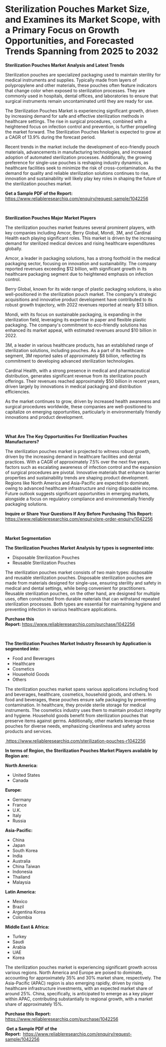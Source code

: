 <p><h1>Sterilization Pouches Market Size, and Examines its Market Scope, with a Primary Focus on Growth Opportunities, and Forecasted Trends Spanning from 2025 to 2032</h1></p><p><strong>Sterilization Pouches Market Analysis and Latest Trends</strong></p>
<p><p>Sterilization pouches are specialized packaging used to maintain sterility for medical instruments and supplies. Typically made from layers of polypropylene and other materials, these pouches often feature indicators that change color when exposed to sterilization processes. They are commonly used in hospitals, dental offices, and laboratories to ensure that surgical instruments remain uncontaminated until they are ready for use.</p><p>The Sterilization Pouches Market is experiencing significant growth, driven by increasing demand for safe and effective sterilization methods in healthcare settings. The rise in surgical procedures, combined with a heightened focus on infection control and prevention, is further propelling the market forward. The Sterilization Pouches Market is expected to grow at a CAGR of 13.9% during the forecast period. </p><p>Recent trends in the market include the development of eco-friendly pouch materials, advancements in manufacturing technologies, and increased adoption of automated sterilization processes. Additionally, the growing preference for single-use pouches is reshaping industry dynamics, as healthcare facilities seek to minimize the risk of cross-contamination. As the demand for quality and reliable sterilization solutions continues to rise, innovation and sustainability will likely play key roles in shaping the future of the sterilization pouches market.</p></p>
<p><strong>Get a Sample PDF of the Report:&nbsp;</strong> <a href="https://www.reliableresearchiq.com/enquiry/request-sample/1042256?utm_campaign=3071&utm_medium=2&utm_source=Github&utm_content=ia&utm_term=13042025&utm_id=sterilization-pouches">https://www.reliableresearchiq.com/enquiry/request-sample/1042256</a></p>
<p>&nbsp;</p>
<p><strong>Sterilization Pouches Major Market Players</strong></p>
<p><p>The sterilization pouches market features several prominent players, with key companies including Amcor, Berry Global, Mondi, 3M, and Cardinal Health each playing significant roles. This market is driven by the increasing demand for sterilized medical devices and rising healthcare expenditures globally.</p><p>Amcor, a leader in packaging solutions, has a strong foothold in the medical packaging sector, focusing on innovation and sustainability. The company reported revenues exceeding $12 billion, with significant growth in its healthcare packaging segment due to heightened emphasis on infection control.</p><p>Berry Global, known for its wide range of plastic packaging solutions, is also well-positioned in the sterilization pouch market. The company's strategic acquisitions and innovative product development have contributed to its robust growth trajectory, with 2022 revenues reported at nearly $13 billion.</p><p>Mondi, with its focus on sustainable packaging, is expanding in the sterilization field, leveraging its expertise in paper and flexible plastic packaging. The company's commitment to eco-friendly solutions has enhanced its market appeal, with estimated revenues around $10 billion in 2022.</p><p>3M, a leader in various healthcare products, has an established range of sterilization solutions, including pouches. As a part of its healthcare segment, 3M reported sales of approximately $8 billion, reflecting its commitment to developing advanced sterilization technologies.</p><p>Cardinal Health, with a strong presence in medical and pharmaceutical distribution, generates significant revenue from its sterilization pouch offerings. Their revenues reached approximately $50 billion in recent years, driven largely by innovations in medical packaging and distribution efficiencies.</p><p>As the market continues to grow, driven by increased health awareness and surgical procedures worldwide, these companies are well-positioned to capitalize on emerging opportunities, particularly in environmentally friendly innovations and product development.</p></p>
<p>&nbsp;</p>
<p><strong>What Are The Key Opportunities For Sterilization Pouches Manufacturers?</strong></p>
<p><p>The sterilization pouches market is projected to witness robust growth, driven by the increasing demand in healthcare facilities and dental practices. With a CAGR of approximately 7.5% over the next five years, factors such as escalating awareness of infection control and the expansion of surgical procedures are pivotal. Innovative materials that enhance barrier properties and sustainability trends are shaping product development. Regions like North America and Asia-Pacific are expected to dominate, owing to advanced healthcare infrastructure and rising disposable income. Future outlook suggests significant opportunities in emerging markets, alongside a focus on regulatory compliance and environmentally friendly packaging solutions.</p></p>
<p><strong>Inquire or Share Your Questions If Any Before Purchasing This Report:</strong> <a href="https://www.reliableresearchiq.com/enquiry/pre-order-enquiry/1042256?utm_campaign=3071&utm_medium=2&utm_source=Github&utm_content=ia&utm_term=13042025&utm_id=sterilization-pouches">https://www.reliableresearchiq.com/enquiry/pre-order-enquiry/1042256</a></p>
<p>&nbsp;</p>
<p><strong>Market Segmentation</strong></p>
<p><strong>The Sterilization Pouches Market Analysis by types is segmented into:</strong></p>
<p><ul><li>Disposable Sterilization Pouches</li><li>Reusable Sterilization Pouches</li></ul></p>
<p><p>The sterilization pouches market consists of two main types: disposable and reusable sterilization pouches. Disposable sterilization pouches are made from materials designed for single-use, ensuring sterility and safety in medical and dental settings, while being convenient for practitioners. Reusable sterilization pouches, on the other hand, are designed for multiple uses, often constructed from durable materials that can withstand repeated sterilization processes. Both types are essential for maintaining hygiene and preventing infection in various healthcare applications.</p></p>
<p><strong>Purchase this Report:&nbsp;</strong><a href="https://www.reliableresearchiq.com/purchase/1042256?utm_campaign=3071&utm_medium=2&utm_source=Github&utm_content=ia&utm_term=13042025&utm_id=sterilization-pouches">https://www.reliableresearchiq.com/purchase/1042256</a></p>
<p>&nbsp;</p>
<p><strong>The Sterilization Pouches Market Industry Research by Application is segmented into:</strong></p>
<p><ul><li>Food and Beverages</li><li>Healthcare</li><li>Cosmetics</li><li>Household Goods</li><li>Others</li></ul></p>
<p><p>The sterilization pouches market spans various applications including food and beverages, healthcare, cosmetics, household goods, and others. In food and beverages, these pouches ensure safe packaging by preventing contamination. In healthcare, they provide sterile storage for medical instruments. The cosmetics industry uses them to maintain product integrity and hygiene. Household goods benefit from sterilization pouches that preserve items against germs. Additionally, other markets leverage these pouches for diverse needs, emphasizing cleanliness and safety across products and services.</p></p>
<p><a href="https://www.reliableresearchiq.com/sterilization-pouches-r1042256?utm_campaign=3071&utm_medium=2&utm_source=Github&utm_content=ia&utm_term=13042025&utm_id=sterilization-pouches">&nbsp;https://www.reliableresearchiq.com/sterilization-pouches-r1042256</a></p>
<p><strong>In terms of Region, the Sterilization Pouches Market Players available by Region are:</strong></p>
<p>
    <p> <strong> North America: </strong>
        <ul>
            <li>United States</li>
            <li>Canada</li>
        </ul>
        </p> 
    <p> <strong> Europe: </strong>
        <ul>
            <li>Germany</li>
            <li>France</li>
            <li>U.K.</li>
            <li>Italy</li>
            <li>Russia</li>
        </ul>
        </p> 
    <p> <strong> Asia-Pacific: </strong>
        <ul>
            <li>China</li>
            <li>Japan</li>
            <li>South Korea</li>
            <li>India</li>
            <li>Australia</li>
            <li>China Taiwan</li>
            <li>Indonesia</li>
            <li>Thailand</li>
            <li>Malaysia</li>
        </ul>
        </p> 
    <p> <strong> Latin America: </strong>
        <ul>
            <li>Mexico</li>
            <li>Brazil</li>
            <li>Argentina Korea</li>
            <li>Colombia</li>
        </ul>
        </p> 
    <p> <strong> Middle East & Africa: </strong>
        <ul>
            <li>Turkey</li>
            <li>Saudi</li>
            <li>Arabia</li>
            <li>UAE</li>
            <li>Korea</li>
        </ul>
    </p>
    </p>
<p><p>The sterilization pouches market is experiencing significant growth across various regions. North America and Europe are poised to dominate, accounting for approximately 35% and 30% market share, respectively. The Asia-Pacific (APAC) region is also emerging rapidly, driven by rising healthcare infrastructure investments, with an expected market share of around 25%. China, specifically, is anticipated to emerge as a key player within APAC, contributing substantially to regional growth, with a market share of approximately 15%.</p></p>
<p><strong>Purchase this Report: </strong><a href="https://www.reliableresearchiq.com/purchase/1042256?utm_campaign=3071&utm_medium=2&utm_source=Github&utm_content=ia&utm_term=13042025&utm_id=sterilization-pouches">https://www.reliableresearchiq.com/purchase/1042256</a></p>
<p>&nbsp;<strong>Get a Sample PDF of the Report:&nbsp;&nbsp;</strong><a href="https://www.reliableresearchiq.com/enquiry/request-sample/1042256?utm_campaign=3071&utm_medium=2&utm_source=Github&utm_content=ia&utm_term=13042025&utm_id=sterilization-pouches">https://www.reliableresearchiq.com/enquiry/request-sample/1042256</a></p>
<p><strong></strong></p>
<p><p></p><p></p><p></p></p>